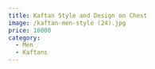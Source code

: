 ```yaml
---
title: Kaftan Style and Design on Chest
image: /kaftan-men-style (24).jpg
price: 10000
category:
  - Men
  - Kaftans
---
```


